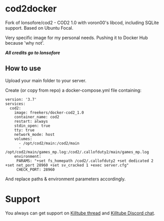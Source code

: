 # cod2docker

Fork of lonsofore/cod2 - COD2 1.0 with voron00's libcod, including SQLite support. Based on Ubuntu Focal.

Very specific image for my personal needs. Pushing it to Docker Hub because 'why not'.

***All credits go to lonsofore***

## How to use

Upload your main folder to your server.

Create (or copy from repo) a docker-compose.yml file containing:
```
version: '3.7'
services:
  cod2:
    image: freekers/docker-cod2_1.0
    container_name: cod2
    restart: always
    stdin_open: true
    tty: true
    network_mode: host
    volumes:
      - /opt/cod2/main:/cod2/main
      - /opt/cod2/main/games_mp.log:/cod2/.callofduty2/main/games_mp.log
    environment:
     PARAMS: "+set fs_homepath /cod2/.callofduty2 +set dedicated 2 +set net_port 28960 +set sv_cracked 1 +exec server.cfg"
     CHECK_PORT: 28960
```
And replace paths & environment parameters accordingly.


# Support

You always can get support on [Killtube thread](https://killtube.org/showthread.php?3167-CoD2-Setup-CoD2-with-Docker) and [Killtube Discord chat](https://discordapp.com/invite/mqBchQZ). 
